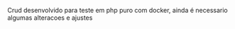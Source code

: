 Crud desenvolvido para teste em php puro com docker, ainda é necessario algumas alteracoes e ajustes
